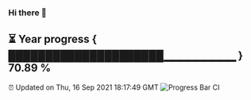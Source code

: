 ### Hi there 👋
⏳ Year progress { █████████████████████▁▁▁▁▁▁▁▁▁ } 70.89 %
---
⏰ Updated on Thu, 16 Sep 2021 18:17:49 GMT
![Progress Bar CI](https://github.com/liununu/liununu/workflows/Progress%20Bar%20CI/badge.svg)
